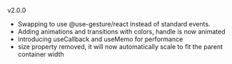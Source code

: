 v2.0.0
- Swapping to use @use-gesture/react instead of standard events.
- Adding animations and transitions with colors, handle is now animated
- introducing useCallback and useMemo for performance
- size property removed, it will now automatically scale to fit the parent container width
